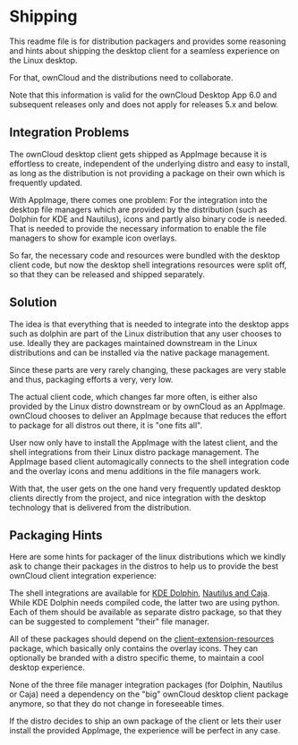 # Shipping

This readme file is for distribution packagers and provides some reasoning and hints about shipping the desktop client for a seamless experience on the Linux desktop.

For that, ownCloud and the distributions need to collaborate.

Note that this information is valid for the ownCloud Desktop App 6.0 and subsequent releases only and does not apply for releases 5.x and below.
## Integration Problems

The ownCloud desktop client gets shipped as AppImage because it is effortless to create, independent of the underlying distro and easy to install, as long as the distribution is not providing a package on their own which is frequently updated.

With AppImage, there comes one problem: For the integration into the desktop file managers which are provided by the distribution (such as Dolphin for KDE and Nautilus), icons and partly also binary code is needed. That is needed to provide the necessary information to enable the file managers to show for example icon overlays.

So far, the necessary code and resources were bundled with the desktop client code, but now the desktop shell integrations resources were split off, so that they can be released and shipped separately.

## Solution

The idea is that everything that is needed to integrate into the desktop apps such as dolphin are part of the Linux distribution that any user chooses to use. Ideally they are packages maintained downstream in the Linux distributions and can be installed via the native package management.

Since these parts are very rarely changing, these packages are very stable and thus, packaging efforts a very, very low.

The actual client code, which changes far more often, is either also provided by the Linux distro downstream or by ownCloud as an AppImage. ownCloud chooses to deliver an AppImage because that reduces the effort to package for all distros out there, it is "one fits all".

User now only have to install the AppImage with the latest client, and the shell integrations from their Linux distro package management. The AppImage based client automagically connects to the shell integration code and the overlay icons and menu additions in the file managers work.

With that, the user gets on the one hand very frequently updated desktop clients directly from the project, and nice integration with the desktop technology that is delivered from the distribution.

## Packaging Hints

Here are some hints for packager of the linux distributions which we kindly ask to change their packages in the distros to help us to provide the best ownCloud client integration experience:

The shell integrations are available for [KDE Dolphin](https://github.com/owncloud/client-desktop-shell-integration-dolphin), [Nautilus and Caja](https://github.com/owncloud/client-desktop-shell-integration-nautilus). While KDE Dolphin needs compiled code, the latter two are using python.
Each of them should be available as separate distro package, so that they can be suggested to complement "their" file manager.

All of these packages should depend on the [client-extension-resources](https://github.com/owncloud/client-desktop-shell-integration-resources) package, which basically only contains the overlay icons. They can optionally be branded with a distro specific theme, to maintain a cool desktop experience.

None of the three file manager integration packages (for Dolphin, Nautilus or Caja) need a dependency on the "big" ownCloud desktop client package anymore, so that they do not change in foreseeable times.

If the distro decides to ship an own package of the client or lets their user install the provided AppImage, the experience will be perfect in any case.

